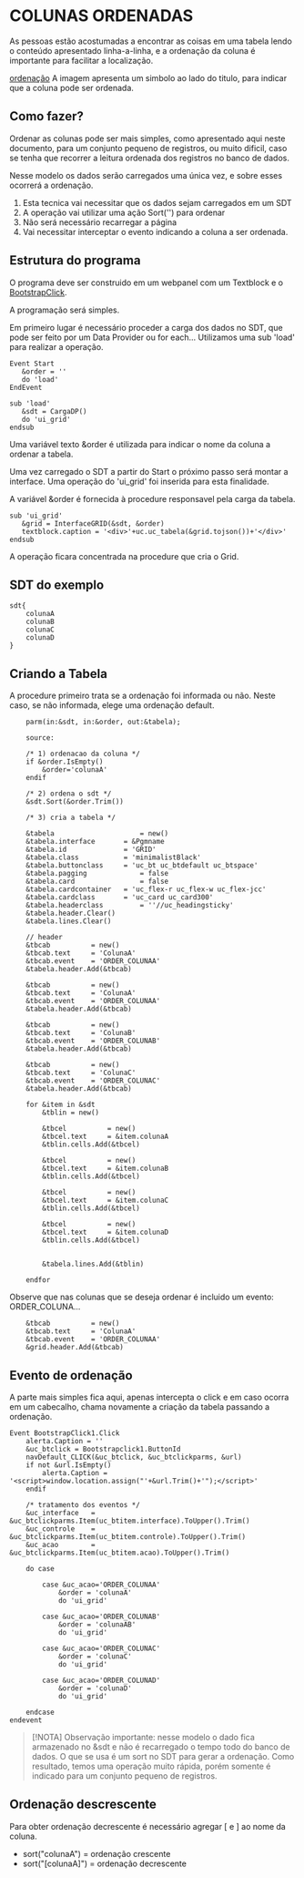 # COLUNAS ORDENADAS
As pessoas estão acostumadas a encontrar as coisas em uma tabela lendo o conteúdo apresentado linha-a-linha, e a ordenação da coluna é importante para facilitar a localização.

[ordenação](uc_tabela_ordenacao.PNG)
A imagem apresenta um simbolo ao lado do titulo, para indicar que a coluna pode ser ordenada.

## Como fazer?
Ordenar as colunas pode ser mais simples, como apresentado aqui neste documento, para um conjunto pequeno de registros, ou muito dificil, caso se tenha que recorrer a leitura ordenada dos registros no banco de dados.

Nesse modelo os dados serão carregados uma única vez, e sobre esses ocorrerá a ordenação.

1) Esta tecnica vai necessitar que os dados sejam carregados em um SDT
2) A operação vai utilizar uma ação Sort('<nome da coluna>') para ordenar
3) Não será necessário recarregar a página
4) Vai necessitar interceptar o evento indicando a coluna a ser ordenada.

## Estrutura do programa
O programa deve ser construido em um webpanel com um Textblock e o [BootstrapClick](recursos/bootstrapclick.md).

A programação será simples.

Em primeiro lugar é necessário proceder a carga dos dados no SDT, que pode ser feito por um Data Provider ou for each... Utilizamos uma sub 'load' para realizar a operação.

```
Event Start
   &order = ''
   do 'load'
EndEvent

sub 'load'
   &sdt = CargaDP()
   do 'ui_grid'
endsub

```
Uma variável texto &order é utilizada para indicar o nome da coluna a ordenar a tabela.

Uma vez carregado o SDT a partir do Start o próximo passo será montar a interface. Uma operação do 'ui_grid' foi inserida para esta finalidade.

A variável &order é fornecida à procedure responsavel pela carga da tabela.

```
sub 'ui_grid'
   &grid = InterfaceGRID(&sdt, &order)
   textblock.caption = '<div>'+uc.uc_tabela(&grid.tojson())+'</div>'
endsub
```
A operação ficara concentrada na procedure que cria o Grid.

## SDT do exemplo

```
sdt{
    colunaA   
    colunaB
    colunaC
    colunaD    
}
```

## Criando a Tabela

A procedure primeiro trata se a ordenação foi informada ou não. Neste caso, se não informada, elege uma ordenação default.

```
    parm(in:&sdt, in:&order, out:&tabela);

    source:

	/* 1) ordenacao da coluna */
	if &order.IsEmpty()
		&order='colunaA'
	endif

	/* 2) ordena o sdt */
	&sdt.Sort(&order.Trim())

    /* 3) cria a tabela */

	&tabela 					= new()
	&tabela.interface 		= &Pgmname
	&tabela.id 				= 'GRID'
	&tabela.class 			= 'minimalistBlack'
	&tabela.buttonclass		= 'uc_bt uc_btdefault uc_btspace'
	&tabela.pagging 			= false
	&tabela.card 				= false
	&tabela.cardcontainer 	= 'uc_flex-r uc_flex-w uc_flex-jcc'
	&tabela.cardclass 		= 'uc_card uc_card300'	
	&tabela.headerclass 		= ''//uc_headingsticky'
	&tabela.header.Clear()
	&tabela.lines.Clear()
		
	// header   	
	&tbcab 			= new()
	&tbcab.text 	= 'ColunaA'
	&tbcab.event    = 'ORDER_COLUNAA'
	&tabela.header.Add(&tbcab)
		
	&tbcab 			= new()
	&tbcab.text 	= 'ColunaA'
	&tbcab.event    = 'ORDER_COLUNAA'
	&tabela.header.Add(&tbcab)

	&tbcab 			= new()
	&tbcab.text 	= 'ColunaB'
	&tbcab.event    = 'ORDER_COLUNAB'
	&tabela.header.Add(&tbcab)

	&tbcab 			= new()
	&tbcab.text 	= 'ColunaC'
	&tbcab.event    = 'ORDER_COLUNAC'
	&tabela.header.Add(&tbcab)

	for &item in &sdt
		&tblin = new()		
				
		&tbcel 			= new()
		&tbcel.text 	= &item.colunaA
		&tblin.cells.Add(&tbcel)	

		&tbcel 			= new()
		&tbcel.text 	= &item.colunaB
		&tblin.cells.Add(&tbcel)

		&tbcel 			= new()
		&tbcel.text 	= &item.colunaC
		&tblin.cells.Add(&tbcel)

		&tbcel 			= new()
		&tbcel.text 	= &item.colunaD
		&tblin.cells.Add(&tbcel)	

				
		&tabela.lines.Add(&tblin)

	endfor

```
Observe que nas colunas que se deseja ordenar é incluido um evento: ORDER_COLUNA...

```
	&tbcab 			= new()
	&tbcab.text 	= 'ColunaA'
	&tbcab.event    = 'ORDER_COLUNAA'
	&grid.header.Add(&tbcab)
``` 
## Evento de ordenação

A parte mais simples fica aqui, apenas intercepta o click e em caso ocorra em um cabecalho, chama novamente a criação da tabela passando a ordenação. 

```
Event BootstrapClick1.Click
 	alerta.Caption = ''
  	&uc_btclick = Bootstrapclick1.ButtonId
	navDefault_CLICK(&uc_btclick, &uc_btclickparms, &url)
	if not &url.IsEmpty()
		alerta.Caption = '<script>window.location.assign("'+&url.Trim()+'");</script>'
	endif
	
	/* tratamento dos eventos */
	&uc_interface 	= &uc_btclickparms.Item(uc_btitem.interface).ToUpper().Trim()
	&uc_controle 	= &uc_btclickparms.Item(uc_btitem.controle).ToUpper().Trim()
	&uc_acao 		= &uc_btclickparms.Item(uc_btitem.acao).ToUpper().Trim()
	
	do case
		
		case &uc_acao='ORDER_COLUNAA'
			&order = 'colunaA'
			do 'ui_grid'

		case &uc_acao='ORDER_COLUNAB'
			&order = 'colunaAB'
			do 'ui_grid'

		case &uc_acao='ORDER_COLUNAC'
			&order = 'colunaC'
			do 'ui_grid'

		case &uc_acao='ORDER_COLUNAD'
			&order = 'colunaD'
			do 'ui_grid'
            
	endcase
endevent
```
>[!NOTA]
>Observação importante: nesse modelo o dado fica armazenado no &sdt e não é recarregado o tempo todo do banco de dados. O que se usa é um sort no SDT para gerar a ordenação. Como resultado, temos uma operação muito rápida, porém somente é indicado para um conjunto pequeno de registros.

## Ordenação descrescente

Para obter ordenação decrescente é necessário agregar [ e ] ao nome da coluna.

* sort("colunaA") = ordenação crescente
* sort("[colunaA]")  = ordenação decrescente